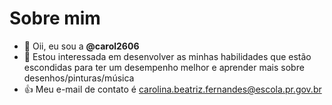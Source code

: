 # Sobre mim
- 👋 Oii, eu sou a **@carol2606**
- 👀 Estou interessada em desenvolver as minhas habilidades que estão escondidas para ter um desempenho melhor e aprender mais sobre desenhos/pinturas/música
- :+1: Meu e-mail de contato é carolina.beatriz.fernandes@escola.pr.gov.br

